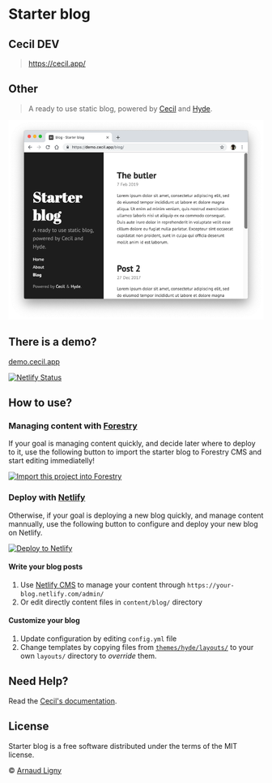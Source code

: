 # Starter blog


## Cecil DEV

> https://cecil.app/




## Other

> A ready to use static blog, powered by [Cecil](https://cecil.app) and [Hyde](https://github.com/Cecilapp/theme-hyde).

![Cecil preview](static/images/cecil-preview.png)

## There is a demo?

[demo.cecil.app](https://demo.cecil.app/)

[![Netlify Status](https://api.netlify.com/api/v1/badges/5193c3e6-faae-4922-996e-069768d173a9/deploy-status)](https://app.netlify.com/sites/cecil-demo/deploys)

## How to use?

### Managing content with [Forestry](https://forestry.io)

If your goal is managing content quickly, and decide later where to deploy to it, use the following button to import the starter blog to Forestry CMS and start editing immediatelly!

[![Import this project into Forestry](https://assets.forestry.io/import-to-forestryK.svg)](https://app.forestry.io/quick-start?repo=cecilapp/starter-blog&engine=hugo)

### Deploy with [Netlify](https://www.netlify.com)

Otherwise, if your goal is deploying a new blog quickly, and manage content mannually, use the following button to configure and deploy your new blog on Netlify.

[![Deploy to Netlify](https://www.netlify.com/img/deploy/button.svg)](https://app.netlify.com/start/deploy?repository=https://github.com/Cecilapp/starter-blog)

#### Write your blog posts

1. Use [Netlify CMS](https://www.netlifycms.org) to manage your content through `https://your-blog.netlify.com/admin/`
2. Or edit directly content files in `content/blog/` directory

#### Customize your blog

1. Update configuration by editing `config.yml` file
2. Change templates by copying files from [`themes/hyde/layouts/`](https://github.com/Cecilapp/theme-hyde/tree/master/layouts) to your own `layouts/` directory to _override_ them.

## Need Help?

Read the [Cecil's documentation](https://cecil.app/documentation/).

## License

Starter blog is a free software distributed under the terms of the MIT license.

© [Arnaud Ligny](https://arnaudligny.fr)

